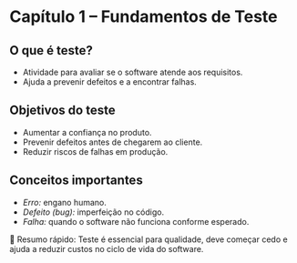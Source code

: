# Capítulo 1 – Fundamentos de Teste

## O que é teste?
- Atividade para avaliar se o software atende aos requisitos.  
- Ajuda a prevenir defeitos e a encontrar falhas.  

## Objetivos do teste
- Aumentar a confiança no produto.  
- Prevenir defeitos antes de chegarem ao cliente.  
- Reduzir riscos de falhas em produção.  

## Conceitos importantes
- *Erro:* engano humano.  
- *Defeito (bug):* imperfeição no código.  
- *Falha:* quando o software não funciona conforme esperado.  

📌 Resumo rápido: Teste é essencial para qualidade, deve começar cedo e ajuda a reduzir custos no ciclo de vida do software.
